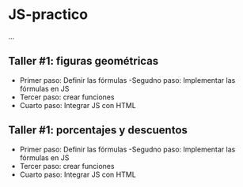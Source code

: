 # JS-practico

...

## Taller #1: figuras geométricas

- Primer paso: Definir las fórmulas
-Segudno paso: Implementar las fórmulas en JS
- Tercer paso: crear funciones
- Cuarto paso: Integrar JS con HTML

## Taller #1: porcentajes y descuentos

- Primer paso: Definir las fórmulas
-Segudno paso: Implementar las fórmulas en JS
- Tercer paso: crear funciones
- Cuarto paso: Integrar JS con HTML